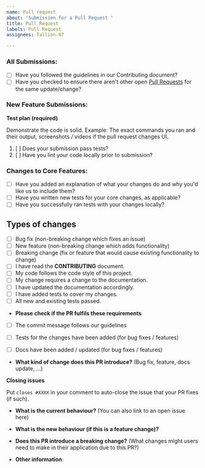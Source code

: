```yaml
---
name: Pull request
about: 'Submission for a Pull Request '
title: Pull Request
labels: Pull Request
assignees: Tallion-07

---
```


### All Submissions:

* [ ] Have you followed the guidelines in our Contributing document?
* [ ] Have you checked to ensure there aren't other open [Pull Requests](../../../pulls) for the same update/change?

<!-- You can erase any parts of this template not applicable to your Pull Request. -->

### New Feature Submissions:

**Test plan (required)**

Demonstrate the code is solid. Example: The exact commands you ran and their output, screenshots / videos if the pull request changes UI.

<!-- Make sure tests pass for Python 3.7+. -->
1. [ ] Does your submission pass tests?
2. [ ] Have you lint your code locally prior to submission?

### Changes to Core Features:

* [ ] Have you added an explanation of what your changes do and why you'd like us to include them?
* [ ] Have you written new tests for your core changes, as applicable?
* [ ] Have you successfully ran tests with your changes locally?

## Types of changes
<!--- What types of changes does your code introduce? Put an `x` in all the boxes that apply: -->
- [ ] Bug fix (non-breaking change which fixes an issue)
- [ ] New feature (non-breaking change which adds functionality)
- [ ] Breaking change (fix or feature that would cause existing functionality to change)
- [ ] I have read the **CONTRIBUTING** document.
- [ ] My code follows the code style of this project.
- [ ] My change requires a change to the documentation.
- [ ] I have updated the documentation accordingly.
- [ ] I have added tests to cover my changes.
- [ ] All new and existing tests passed.

* **Please check if the PR fulfils these requirements**
- [ ] The commit message follows our guidelines
- [ ] Tests for the changes have been added (for bug fixes / features)
- [ ] Docs have been added / updated (for bug fixes / features)


* **What kind of change does this PR introduce?** (Bug fix, feature, docs update, ...)

**Closing issues**

Put `closes #XXXX` in your comment to auto-close the issue that your PR fixes (if such).

* **What is the current behaviour?** (You can also link to an open issue here)



* **What is the new behaviour (if this is a feature change)?**



* **Does this PR introduce a breaking change?** (What changes might users need to make in their application due to this PR?)



* **Other information**:

